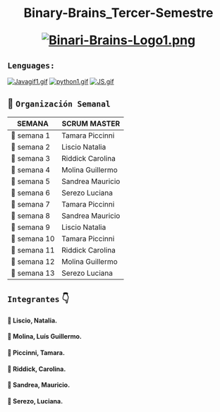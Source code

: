<h1 align= "center" >Binary-Brains_Tercer-Semestre
  
[![Binari-Brains-Logo1.png](https://i.postimg.cc/VspyPssH/Binari-Brains-Logo1.png)](https://postimg.cc/Sj61WhMW)

## `Lenguages:` 
[![Javagif1.gif](https://i.postimg.cc/cJjHcJHT/Javagif1.gif)](https://postimg.cc/2qQrkrnB)
[![python1.gif](https://i.postimg.cc/yNC1BG2q/python1.gif)](https://postimg.cc/K1QSD0ZQ)
[![JS.gif](https://i.postimg.cc/SsbNmx1f/JS.gif)](https://postimg.cc/VS4cRm8J)




## 📆 `Organización Semanal`

| SEMANA        | SCRUM MASTER  |
|-------------- | ------------- |
| :pencil:  semana 1   | Tamara Piccinni  |
| :pencil:  semana 2   | Liscio Natalia   |
| :pencil:  semana 3	 | Riddick Carolina |
| :pencil:  semana 4	 | Molina Guillermo | 
| :pencil:  semana 5	 | Sandrea Mauricio |
| :pencil:  semana 6	 | Serezo	Luciana   |
| :pencil:  semana 7	 | Tamara Piccinni  | 
| :pencil:  semana 8	 | Sandrea Mauricio |
| :pencil:  semana 9	 | Liscio Natalia   |  
| :pencil:  semana 10	 | Tamara Piccinni  | 
| :pencil:  semana 11	 | Riddick Carolina | 
| :pencil:  semana 12	 | Molina Guillermo | 
| :pencil:  semana 13	 | Serezo	Luciana   | 


## `Integrantes` :point_down:
#### :brain:  Liscio, Natalia. 
#### :brain:  Molina, Luís Guillermo.
#### :brain:  Piccinni, Tamara.
#### :brain:  Riddick, Carolina.
#### :brain:  Sandrea,	Mauricio.
#### :brain:  Serezo,	Luciana.

